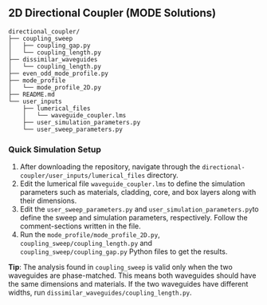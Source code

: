 ## 2D Directional Coupler (MODE Solutions)

```
directional_coupler/
├── coupling_sweep
│   ├── coupling_gap.py
│   └── coupling_length.py
├── dissimilar_waveguides
│   └── coupling_length.py
├── even_odd_mode_profile.py
├── mode_profile
│   └── mode_profile_2D.py
├── README.md
└── user_inputs
    ├── lumerical_files
    │   └── waveguide_coupler.lms
    ├── user_simulation_parameters.py
    └── user_sweep_parameters.py
```                                                                                                        

### Quick Simulation Setup

1. After downloading the repository, navigate through the `directional-coupler/user_inputs/lumerical_files` directory.
2. Edit the lumerical file `waveguide_coupler.lms` to define the simulation parameters such as materials, cladding, core, and box layers along with their dimensions. 
3. Edit the `user_sweep_parameters.py` and `user_simulation_parameters.py`to define the sweep and simulation parameters, respectively. Follow the comment-sections written in the file.
4. Run the `mode_profile/mode_profile_2D.py`, `coupling_sweep/coupling_length.py` and `coupling_sweep/coupling_gap.py` Python files to get the results.

**Tip**: The analysis found in `coupling_sweep` is valid only when the two waveguides are phase-matched. This means both waveguides should have the same dimensions and materials. If the two waveguides have different widths, run `dissimilar_waveguides/coupling_length.py`.
